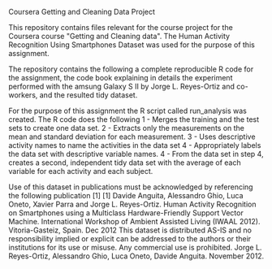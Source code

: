 Coursera Getting and Cleaning Data Project

This repository contains files relevant for the course project for the Coursera course "Getting and Cleaning data". The Human Activity Recognition Using Smartphones Dataset was used for the purpose of this assignment.

The repository contains the following a complete reproducible R code for the assignment, the code book explaining in details the experiment performed with the amsung Galaxy S II by Jorge L. Reyes-Ortiz and co-workers, and the resulted tidy dataset.

For the purpose of this assignment the R script called run_analysis was created. The R code does the following
1 - Merges the training and the test sets to create one data set.
2 - Extracts only the measurements on the mean and standard deviation for each measurement.
3 - Uses descriptive activity names to name the activities in the data set
4 - Appropriately labels the data set with descriptive variable names.
4 - From the data set in step 4, creates a second, independent tidy data set with the average of each variable for each activity and each subject.

Use of this dataset in publications must be acknowledged by referencing the following publication [1] 
[1] Davide Anguita, Alessandro Ghio, Luca Oneto, Xavier Parra and Jorge L. Reyes-Ortiz. Human Activity Recognition on Smartphones using a Multiclass Hardware-Friendly Support Vector Machine. International Workshop of Ambient Assisted Living (IWAAL 2012). Vitoria-Gasteiz, Spain. Dec 2012
This dataset is distributed AS-IS and no responsibility implied or explicit can be addressed to the authors or their institutions for its use or misuse. Any commercial use is prohibited.
Jorge L. Reyes-Ortiz, Alessandro Ghio, Luca Oneto, Davide Anguita. November 2012.
